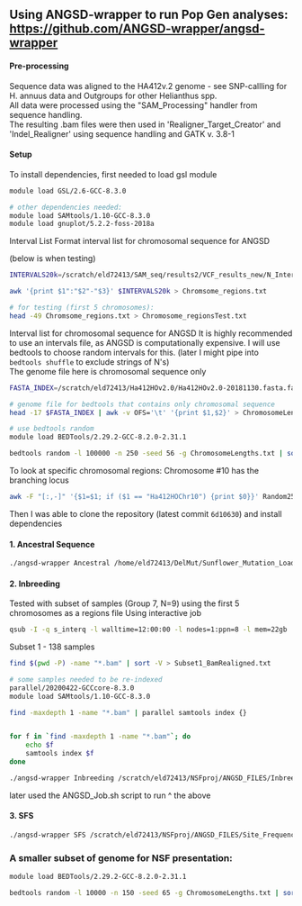 ## Using ANGSD-wrapper to run Pop Gen analyses: https://github.com/ANGSD-wrapper/angsd-wrapper  

#### Pre-processing

Sequence data was aligned to the HA412v.2 genome - see SNP-callling for H. annuus data and Outgroups for other Helianthus spp.  
All data were processed using the "SAM_Processing" handler from sequence handling.  
The resulting .bam files were then used in 'Realigner_Target_Creator' and 'Indel_Realigner' using sequence handling and GATK v. 3.8-1

#### Setup

To install dependencies, first needed to load gsl module
```bash
module load GSL/2.6-GCC-8.3.0

# other dependencies needed:
module load SAMtools/1.10-GCC-8.3.0
module load gnuplot/5.2.2-foss-2018a
```

Interval List
Format interval list for chromosomal sequence for ANGSD

(below is when testing)
```bash
INTERVALS20k=/scratch/eld72413/SAM_seq/results2/VCF_results_new/N_Intervals/INTERVALS_20k_atNs.bed

awk '{print $1":"$2"-"$3}' $INTERVALS20k > Chromsome_regions.txt

# for testing (first 5 chromosomes):
head -49 Chromsome_regions.txt > Chromosome_regionsTest.txt

```

Interval list for chromosomal sequence for ANGSD
It is highly recommended to use an intervals file, as ANGSD is computationally expensive. I will use bedtools to choose random intervals for this. (later I might pipe into `bedtools shuffle` to exclude strings of N's)  
The genome file here is chromosomal sequence only
```bash
FASTA_INDEX=/scratch/eld72413/Ha412HOv2.0/Ha412HOv2.0-20181130.fasta.fai

# genome file for bedtools that contains only chromosomal sequence
head -17 $FASTA_INDEX | awk -v OFS='\t' '{print $1,$2}' > ChromosomeLengths.txt

# use bedtools random
module load BEDTools/2.29.2-GCC-8.2.0-2.31.1

bedtools random -l 100000 -n 250 -seed 56 -g ChromosomeLengths.txt | sort -V | awk '{print $1":"$2"-"$3}' > Random250x100k_regions.txt
```

To look at specific chromosomal regions:
Chromosome #10 has the branching locus
```bash
awk -F "[:,-]" '{$1=$1; if ($1 == "Ha412HOChr10") {print $0}}' Random250x100k_regions.txt | awk '{print $1":"$2"-"$3}' > Chrom10/Random250x100k_Chrom10.txt

```

Then I was able to clone the repository (latest commit `6d10630`) and install dependencies

#### 1. Ancestral Sequence

```bash
./angsd-wrapper Ancestral /home/eld72413/DelMut/Sunflower_Mutation_Load/ANGSD/ConfigFiles/Ancestral_Sequence_Config 
```

#### 2. Inbreeding
Tested with subset of samples (Group 7, N=9) using the first 5 chromosomes as a regions file
Using interactive job
```bash
qsub -I -q s_interq -l walltime=12:00:00 -l nodes=1:ppn=8 -l mem=22gb
```

Subset 1 - 138 samples
```bash
find $(pwd -P) -name "*.bam" | sort -V > Subset1_BamRealigned.txt

# some samples needed to be re-indexed
parallel/20200422-GCCcore-8.3.0
module load SAMtools/1.10-GCC-8.3.0

find -maxdepth 1 -name "*.bam" | parallel samtools index {}


for f in `find -maxdepth 1 -name "*.bam"`; do
	echo $f
	samtools index $f
done

```

```bash
./angsd-wrapper Inbreeding /scratch/eld72413/NSFproj/ANGSD_FILES/Inbreeding_Coefficients_Config
```
later used the ANGSD_Job.sh script to run ^ the above

#### 3. SFS
```bash
./angsd-wrapper SFS /scratch/eld72413/NSFproj/ANGSD_FILES/Site_Frequency_Spectrum_Config
```

### A smaller subset of genome for NSF presentation:
```bash
module load BEDTools/2.29.2-GCC-8.2.0-2.31.1

bedtools random -l 10000 -n 150 -seed 65 -g ChromosomeLengths.txt | sort -V | awk '{print $1":"$2"-"$3}' > GenomeSubset/Random150x10k_regions.txt
```